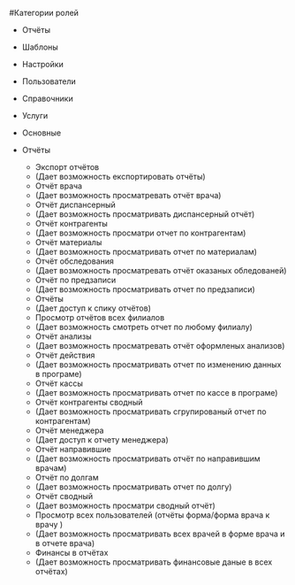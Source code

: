 #Категории ролей

- Отчёты
- Шаблоны
- Настройки
- Пользователи
- Справочники
- Услуги
- Основные

- Отчёты
  - Экспорт отчётов
   - (Дает возможность експортировать отчёты)
   - Отчёт врача 
   - (Дает возможность просматревать отчёт врача)
   - Отчёт диспансерный
  - (Дает возможность просматривать диспансерный отчёт)
  - Отчёт контрагенты
  - (Дает возможность просматри отчет по контрагентам)
  - Отчёт материалы
  - (Дает возможность просматривать отчет по материалам)
  - Отчёт обследования
  - (Дает возможность просматревать отчёт оказаных обледованей)
  - Отчёт по предзаписи
  - (Дает возможность просматривать отчет по предзаписи)
  - Отчёты
  - (Дает доступ к спику отчётов)
  - Просмотр отчётов всех филиалов
  - (Дает возможность смотреть отчет по любому филиалу)
  - Отчёт анализы
  - (Дает возможность просматревать отчёт оформленых анализов)
  - Отчёт действия
  - (Дает возможность просматривать отчет по изменению данных в програме)
  - Отчёт кассы
  - (Дает возможность просматривать отчет по кассе в програме)
  - Отчёт контрагенты сводный
  - (Дает возможность просматривать сгрупированый отчет по контрагентам)
  - Отчёт менеджера
  - (Дает доступ к отчету менеджера)
  - Отчёт направившие
  - (Дает возможность просматривать отчёт по направившим врачам)
  - Отчёт по долгам
  - (Дает возможность просматривать отчет по долгу)
  - Отчёт сводный 
  - (Дает возможность просматри сводный отчёт)
  - Просмотр всех пользователей (отчёты форма/форма врача к врачу )
  - (Дает возможность просматривать всех врачей в форме врача и в отчете врача)
  - Финансы в отчётах
  - (Дает возможность просматривать финансовые даные в всех отчётах)
